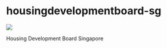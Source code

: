 housingdevelopmentboard-sg
==========================
<img src="https://drone.io/github.com/ajjgabriel/housingdevelopmentboard-sg/status.png">


Housing Development Board Singapore
